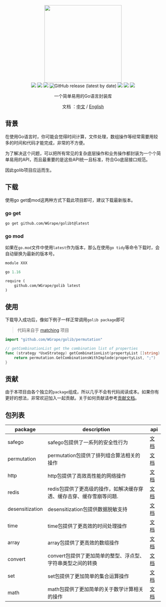 <div align="center">
<img width="250" src="https://user-images.githubusercontent.com/35942268/177622393-c67a9433-eb2b-4de3-a8e9-262d4db48565.png">
</div>

<div align="center">
    <!-- oscs: https://www.oscs1024.com/cd/1543980900807675904?sign=a3d02348 -->
    <a href="https://www.oscs1024.com/project/oscs/WGrape/golib?ref=badge_small" alt="OSCS Status"><img src="https://www.oscs1024.com/platform/badge/WGrape/golib.svg?size=small"/></a>
    <img src="https://img.shields.io/badge/go-1.13+-blue.svg">
    <img src="https://github.com/wgrape/golib/actions/workflows/build.yml/badge.svg">
    <img alt="GitHub release (latest by date)" src="https://img.shields.io/github/v/release/wgrape/golib">
    <img src="https://img.shields.io/badge/Document-中文/English-orange.svg">
    <a href="https://godoc.org/github.com/WGrape/golib"><img src="https://godoc.org/github.com/WGrape/golib?status.svg" ></a>
    <img src="https://img.shields.io/badge/License-MIT-green.svg">   
</div>

<div align="center">    
    <p>一个简单易用的Go语言封装库</p>
    <p>文档 ：<a href="/README.zh-CN.md">中文</a> / <a href="/README.md">English</a></p>
</div>

## 背景
在使用Go语言时，你可能会觉得时间计算，文件处理，数组操作等经常需要用较多的时间和代码才能完成，非常的不方便。

为了解决这个问题，可以把所有常见的复杂底层操作和业务操作都封装为一个个简单易用的API，而且最重要的是这些API统一且标准，符合Go底层接口规范。

因此golib项目应运而生。

## 下载
使用go get或mod这两种方式下载此项目即可，建议下载最新版本。

### go get
```bash
go get github.com/WGrape/golibt@latest
```

### go mod
如果在```go.mod```文件中使用```latest```作为版本，那么在使用```go tidy```等命令下载时，会自动替换为最新的版本号。

```mod
module XXX

go 1.16

require (
    github.com/WGrape/golib latest
)

```


## 使用
下载导入成功后，像如下例子一样正常调用```golib package```即可

> 代码来自于 [matching](https://github.com/WGrape/matching/blob/main/pkg/strategy/strategy.go) 项目

```go
import "github.com/WGrape/golib/permutation"

// getCombinationList get the combination list of properties
func (strategy *UseStrategy) getCombinationList(propertyList []string) []string {
    return permutation.GetCombinationsWithImplode(propertyList, ";")
}
```

## 贡献
由于本项目由各个独立的```package```组成，所以几乎不会有代码阅读成本。如果你有更好的想法，非常欢迎加入一起贡献。关于如何贡献请参考[贡献文档](.github/CONTRIBUTING.md)。

## 包列表

| package         | description                           | api                                                              |
|-----------------|---------------------------------------|------------------------------------------------------------------|
| safego          | safego包提供了一系列的安全性行为                   | [文档](https://pkg.go.dev/github.com/WGrape/golib/sagego)          |
| permutation     | permutation包提供了排列组合算法相关的操作            | [文档](https://pkg.go.dev/github.com/WGrape/golib/permutation)     |
| http            | http包提供了高效高性能的网络操作                    | [文档](https://pkg.go.dev/github.com/WGrape/golib/http)            |
| redis           | redis包提供了更高级的操作，如解决缓存穿透、缓存击穿、缓存雪崩等问题. | [文档](https://pkg.go.dev/github.com/WGrape/golib/redis)           |
| desensitization | desensitization包提供数据脱敏支持              | [文档](https://pkg.go.dev/github.com/WGrape/golib/desensitization) |
| time            | time包提供了更高效的时间处理操作                    | [文档](https://pkg.go.dev/github.com/WGrape/golib/time)            |
| array           | array包提供了更高效的数组操作                     | [文档](https://pkg.go.dev/github.com/WGrape/golib/array)           |
| convert         | convert包提供了更加简单的整型、浮点型、字符串类型之间的转换     | [文档](https://pkg.go.dev/github.com/WGrape/golib/convert)         |
| set             | set包提供了更加简单的集合运算操作                    | [文档](https://pkg.go.dev/github.com/WGrape/golib/set)             |
| math            | math包提供了更加简单的关于数学计算相关的操作              | [文档](https://pkg.go.dev/github.com/WGrape/golib/math)            |
